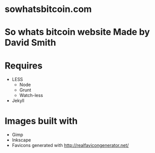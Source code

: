 sowhatsbitcoin.com
==================

# So whats bitcoin website Made by David Smith

# Requires

* LESS
  * Node
  * Grunt
  * Watch-less
* Jekyll

# Images built with

* Gimp
* Inkscape
* Favicons generated with http://realfavicongenerator.net/

